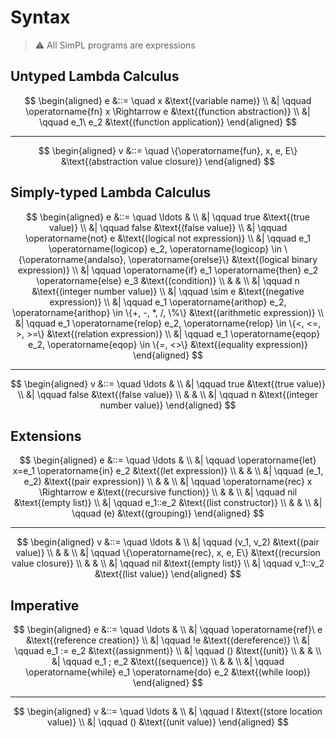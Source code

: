 # Syntax
> :warning: All SimPL programs are expressions

## Untyped Lambda Calculus
$$
\begin{aligned}
e &::= \quad x &\text{(variable name)} \\
 &| \qquad \operatorname{fn} x \Rightarrow e &\text{(function abstraction)} \\
 &| \qquad e_1\ e_2 &\text{(function application)}
\end{aligned}
$$

---

$$
\begin{aligned}
v &::= \quad \{\operatorname{fun}, x, e, E\} &\text{(abstraction value closure)}
\end{aligned}
$$

## Simply-typed Lambda Calculus
$$
\begin{aligned}
e &::= \quad \ldots & \\
 &| \qquad true &\text{(true value)} \\
 &| \qquad false &\text{(false value)} \\
 &| \qquad \operatorname{not} e &\text{(logical not expression)} \\
 &| \qquad e_1 \operatorname{logicop} e_2, \operatorname{logicop} \in \{\operatorname{andalso}, \operatorname{orelse}\} &\text{(logical binary expression)} \\
 &| \qquad \operatorname{if} e_1 \operatorname{then} e_2 \operatorname{else} e_3 &\text{(condition)} \\
 & & \\
 &| \qquad n &\text{(integer number value)} \\
 &| \qquad \sim e &\text{(negative expression)} \\
 &| \qquad e_1 \operatorname{arithop} e_2, \operatorname{arithop} \in \{+, -, *, /, \%\} &\text{(arithmetic expression)} \\
 &| \qquad e_1 \operatorname{relop} e_2, \operatorname{relop} \in \{<, <=, >, >=\} &\text{(relation expression)} \\
 &| \qquad e_1 \operatorname{eqop} e_2, \operatorname{eqop} \in \{=, <>\} &\text{(equality expression)}
\end{aligned}
$$

---

$$
\begin{aligned}
v &::= \quad \ldots & \\
 &| \qquad true &\text{(true value)} \\
 &| \qquad false &\text{(false value)} \\
 & & \\
 &| \qquad n &\text{(integer number value)}
\end{aligned}
$$

## Extensions
$$
\begin{aligned}
e &::= \quad \ldots & \\
 &| \qquad \operatorname{let} x=e_1 \operatorname{in} e_2 &\text{(let expression)} \\
 & & \\
 &| \qquad (e_1, e_2) &\text{(pair expression)} \\
 & & \\
 &| \qquad \operatorname{rec} x \Rightarrow e &\text{(recursive function)} \\
 & & \\
 &| \qquad nil &\text{(empty list)} \\
 &| \qquad e_1::e_2 &\text{(list constructor)} \\
 & & \\
 &| \qquad (e) &\text{(grouping)}
\end{aligned}
$$

---

$$
\begin{aligned}
v &::= \quad \ldots & \\
 &| \qquad (v_1, v_2) &\text{(pair value)} \\
 & & \\
 &| \qquad \{\operatorname{rec}, x, e, E\} &\text{(recursion value closure)} \\
 & & \\
 &| \qquad nil &\text{(empty list)} \\
 &| \qquad v_1::v_2 &\text{(list value)}
\end{aligned}
$$

## Imperative
$$
\begin{aligned}
e &::= \quad \ldots & \\
 &| \qquad \operatorname{ref}\ e &\text{(reference creation)} \\
 &| \qquad !e &\text{(dereference)} \\
 &| \qquad e_1 := e_2 &\text{(assignment)} \\
 &| \qquad () &\text{(unit)} \\
 & & \\
 &| \qquad e_1 ; e_2 &\text{(sequence)} \\
 & & \\
 &| \qquad \operatorname{while} e_1 \operatorname{do} e_2 &\text{(while loop)}
\end{aligned}
$$

---

$$
\begin{aligned}
v &::= \quad \ldots & \\
 &| \qquad l &\text{(store location value)} \\
 &| \qquad () &\text{(unit value)}
\end{aligned}
$$

